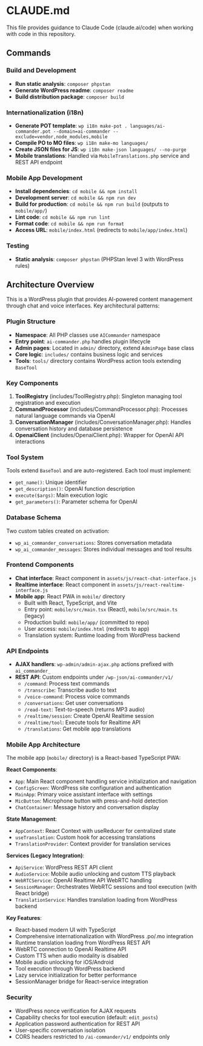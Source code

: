 # CLAUDE.md

This file provides guidance to Claude Code (claude.ai/code) when working with code in this repository.

## Commands

### Build and Development
- **Run static analysis**: `composer phpstan`
- **Generate WordPress readme**: `composer readme`
- **Build distribution package**: `composer build`

### Internationalization (i18n)
- **Generate POT template**: `wp i18n make-pot . languages/ai-commander.pot --domain=ai-commander --exclude=vendor,node_modules,mobile`
- **Compile PO to MO files**: `wp i18n make-mo languages/`
- **Create JSON files for JS**: `wp i18n make-json languages/ --no-purge`
- **Mobile translations**: Handled via `MobileTranslations.php` service and REST API endpoint

### Mobile App Development
- **Install dependencies**: `cd mobile && npm install`
- **Development server**: `cd mobile && npm run dev`
- **Build for production**: `cd mobile && npm run build` (outputs to `mobile/app/`)
- **Lint code**: `cd mobile && npm run lint`
- **Format code**: `cd mobile && npm run format`
- **Access URL**: `mobile/index.html` (redirects to `mobile/app/index.html`)

### Testing
- **Static analysis**: `composer phpstan` (PHPStan level 3 with WordPress rules)

## Architecture Overview

This is a WordPress plugin that provides AI-powered content management through chat and voice interfaces. Key architectural patterns:

### Plugin Structure
- **Namespace**: All PHP classes use `AICommander` namespace
- **Entry point**: `ai-commander.php` handles plugin lifecycle
- **Admin pages**: Located in `admin/` directory, extend `AdminPage` base class
- **Core logic**: `includes/` contains business logic and services
- **Tools**: `tools/` directory contains WordPress action tools extending `BaseTool`

### Key Components
1. **ToolRegistry** (includes/ToolRegistry.php): Singleton managing tool registration and execution
2. **CommandProcessor** (includes/CommandProcessor.php): Processes natural language commands via OpenAI
3. **ConversationManager** (includes/ConversationManager.php): Handles conversation history and database persistence
4. **OpenaiClient** (includes/OpenaiClient.php): Wrapper for OpenAI API interactions

### Tool System
Tools extend `BaseTool` and are auto-registered. Each tool must implement:
- `get_name()`: Unique identifier
- `get_description()`: OpenAI function description
- `execute($args)`: Main execution logic
- `get_parameters()`: Parameter schema for OpenAI

### Database Schema
Two custom tables created on activation:
- `wp_ai_commander_conversations`: Stores conversation metadata
- `wp_ai_commander_messages`: Stores individual messages and tool results

### Frontend Components
- **Chat interface**: React component in `assets/js/react-chat-interface.js`
- **Realtime interface**: React component in `assets/js/react-realtime-interface.js`
- **Mobile app**: React PWA in `mobile/` directory
  - Built with React, TypeScript, and Vite
  - Entry point: `mobile/src/main.tsx` (React), `mobile/src/main.ts` (legacy)
  - Production build: `mobile/app/` (committed to repo)
  - User access: `mobile/index.html` (redirects to app)
  - Translation system: Runtime loading from WordPress backend

### API Endpoints
- **AJAX handlers**: `wp-admin/admin-ajax.php` actions prefixed with `ai_commander_`
- **REST API**: Custom endpoints under `/wp-json/ai-commander/v1/`
  - `/command`: Process text commands
  - `/transcribe`: Transcribe audio to text
  - `/voice-command`: Process voice commands
  - `/conversations`: Get user conversations
  - `/read-text`: Text-to-speech (returns MP3 audio)
  - `/realtime/session`: Create OpenAI Realtime session
  - `/realtime/tool`: Execute tools for Realtime API
  - `/translations`: Get mobile app translations

### Mobile App Architecture
The mobile app (`mobile/` directory) is a React-based TypeScript PWA:

**React Components**:
- `App`: Main React component handling service initialization and navigation
- `ConfigScreen`: WordPress site configuration and authentication
- `MainApp`: Primary voice assistant interface with settings
- `MicButton`: Microphone button with press-and-hold detection
- `ChatContainer`: Message history and conversation display

**State Management**:
- `AppContext`: React Context with useReducer for centralized state
- `useTranslation`: Custom hook for accessing translations
- `TranslationProvider`: Context provider for translation services

**Services (Legacy Integration)**:
- `ApiService`: WordPress REST API client
- `AudioService`: Mobile audio unlocking and custom TTS playback
- `WebRTCService`: OpenAI Realtime API WebRTC handling
- `SessionManager`: Orchestrates WebRTC sessions and tool execution (with React bridge)
- `TranslationService`: Handles translation loading from WordPress backend

**Key Features**:
- React-based modern UI with TypeScript
- Comprehensive internationalization with WordPress .po/.mo integration
- Runtime translation loading from WordPress REST API
- WebRTC connection to OpenAI Realtime API
- Custom TTS when audio modality is disabled
- Mobile audio unlocking for iOS/Android
- Tool execution through WordPress backend
- Lazy service initialization for better performance
- SessionManager bridge for React-service integration

### Security
- WordPress nonce verification for AJAX requests
- Capability checks for tool execution (default: `edit_posts`)
- Application password authentication for REST API
- User-specific conversation isolation
- CORS headers restricted to `/ai-commander/v1/` endpoints only
